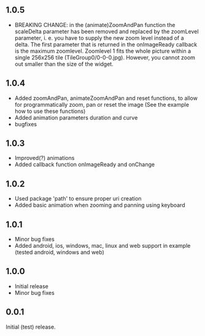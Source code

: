 ## 1.0.5

- BREAKING CHANGE: in the (animate)ZoomAndPan function the scaleDelta parameter has been removed and replaced by the zoomLevel parameter, i.
  e. you have to supply the new zoom level instead of a delta. The first parameter that is returned in the onImageReady callback is the 
  maximum zoomlevel. Zoomlevel 1 fits the whole picture within a single 256x256 tile (TileGroup0/0-0-0.jpg). However, you cannot zoom 
  out smaller than the size of the widget.

## 1.0.4

- Added zoomAndPan, animateZoomAndPan and reset functions, to allow for programmatically zoom, pan or reset the image
  (See the example how to use these functions)
- Added animation parameters duration and curve
- bugfixes

## 1.0.3

- Improved(?) animations
- Added callback function onImageReady and onChange

## 1.0.2

- Used package 'path' to ensure proper uri creation
- Added basic animation when zooming and panning using keyboard

## 1.0.1

- Minor bug fixes
- Added android, ios, windows, mac, linux and web support in example (tested android, windows and web)

## 1.0.0

- Initial release
- Minor bug fixes

## 0.0.1

Initial (test) release.
